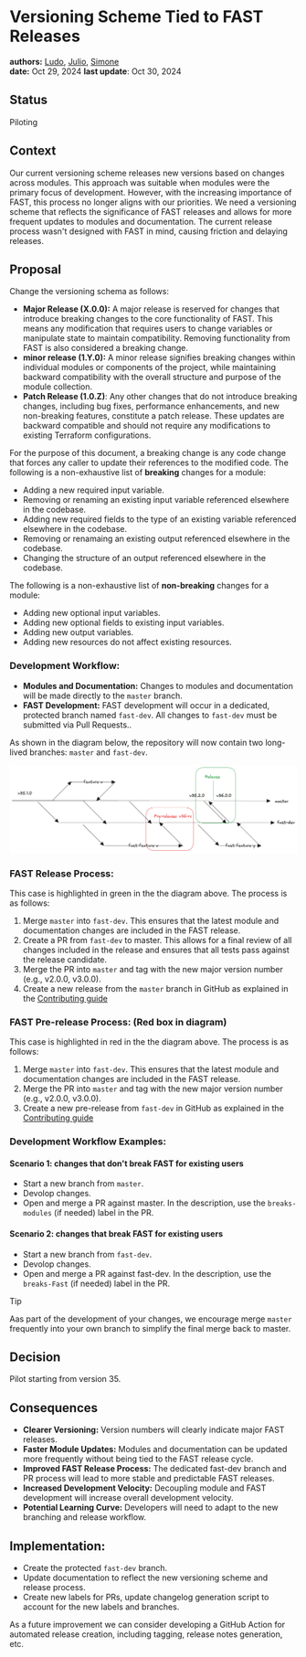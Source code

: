 # Versioning Scheme Tied to FAST Releases

**authors:** [Ludo](https://github.com/ludoo),  [Julio](https://github.com/jccb), [Simone](https://github.com/sruffilli) \
**date:** Oct 29, 2024
**last update**: Oct 30, 2024

## Status

Piloting

## Context

Our current versioning scheme releases new versions based on changes across modules. This approach was suitable when modules were the primary focus of development. However, with the increasing importance of FAST, this process no longer aligns with our priorities. We need a versioning scheme that reflects the significance of FAST releases and allows for more frequent updates to modules and documentation. The current release process wasn't designed with FAST in mind, causing friction and delaying releases.

## Proposal

Change the versioning schema as follows:

- **Major Release (X.0.0):** A major release is reserved for changes that introduce breaking changes to the core functionality of FAST.  This means any modification that requires users to change variables or manipulate state to maintain compatibility. Removing functionality from FAST is also considered a breaking change.
- **minor release (1.Y.0):** A minor release signifies breaking changes within individual modules or components of the project, while maintaining backward compatibility with the overall structure and purpose of the module collection.
- **Patch Release (1.0.Z)**: Any other changes that do not introduce breaking changes, including bug fixes, performance enhancements, and new non-breaking features, constitute a patch release. These updates are backward compatible and should not require any modifications to existing Terraform configurations.

For the purpose of this document, a breaking change is any code change that forces any caller to update their references to the modified code. The following is a non-exhaustive list of **breaking** changes for a module:
- Adding a new required input variable.
- Removing or renaming an existing input variable referenced elsewhere in the codebase.
- Adding new required fields to the type of an existing variable referenced elsewhere in the codebase.
- Removing or renamaing an existing output referenced elsewhere in the codebase.
- Changing the structure of an output referenced elsewhere in the codebase.

The following is a non-exhaustive list of **non-breaking** changes for a module:
- Adding new optional input variables.
- Adding new optional fields to existing input variables.
- Adding new output variables.
- Adding new resources do not affect existing resources.

### Development Workflow:

* **Modules and Documentation:** Changes to modules and documentation will be made directly to the `master` branch.
* **FAST Development:** FAST development will occur in a dedicated, protected branch named `fast-dev`. All changes to `fast-dev` must be submitted via Pull Requests..

As shown in the diagram below, the repository will now contain two long-lived branches: `master` and `fast-dev`.

![Branching](20241029-versioning.png)

### FAST Release Process:

This case is highlighted in green in the the diagram above. The process is as follows:

1. Merge `master` into `fast-dev`. This ensures that the latest module and documentation changes are included in the FAST release.
1. Create a PR from `fast-dev` to master. This allows for a final review of all changes included in the release and ensures that all tests pass against the release candidate.
1. Merge the PR into `master` and tag with the new major version number (e.g., v2.0.0, v3.0.0).
1. Create a new release from the `master` branch in GitHub as explained in the [Contributing guide](https://github.com/GoogleCloudPlatform/cloud-foundation-fabric/blob/master/CONTRIBUTING.md#cutting-a-new-release)

### FAST Pre-release Process: (Red box in diagram)

This case is highlighted in red in the the diagram above. The process is as follows:

1. Merge `master` into `fast-dev`. This ensures that the latest module and documentation changes are included in the FAST release.
1. Merge the PR into `master` and tag with the new major version number (e.g., v2.0.0, v3.0.0).
1. Create a new pre-release from `fast-dev` in GitHub as explained in the [Contributing guide](https://github.com/GoogleCloudPlatform/cloud-foundation-fabric/blob/master/CONTRIBUTING.md#cutting-a-new-release)

### Development Workflow Examples:

#### Scenario 1: changes that don't break FAST for existing users

- Start a new branch from `master`.
- Devolop changes.
- Open and merge a PR against master. In the description, use the `breaks-modules` (if needed) label in the PR.

#### Scenario 2: changes that break FAST for existing users

- Start a new branch from `fast-dev`.
- Devolop changes.
- Open and merge a PR against fast-dev. In the description, use the `breaks-Fast` (if needed) label in the PR.

> [!TIP]
> Aas part of the development of your changes, we encourage merge `master` frequently into your own branch to simplify the final merge back to master.

## Decision

Pilot starting from version 35.

## Consequences

- **Clearer Versioning:** Version numbers will clearly indicate major FAST releases.
- **Faster Module Updates:** Modules and documentation can be updated more frequently without being tied to the FAST release cycle.
- **Improved FAST Release Process:** The dedicated fast-dev branch and PR process will lead to more stable and predictable FAST releases.
- **Increased Development Velocity:** Decoupling module and FAST development will increase overall development velocity.
- **Potential Learning Curve:** Developers will need to adapt to the new branching and release workflow.

## Implementation:

- Create the protected `fast-dev` branch.
- Update documentation to reflect the new versioning scheme and release process.
- Create new labels for PRs, update changelog generation script to account for the new labels and branches.

As a future improvement we can consider developing a GitHub Action for automated release creation, including tagging, release notes generation, etc.
